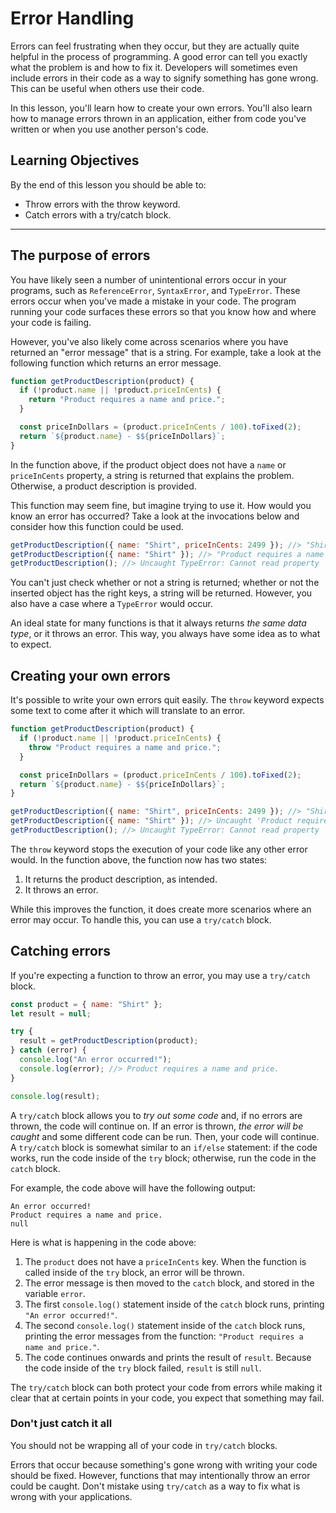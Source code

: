 # Error Handling

Errors can feel frustrating when they occur, but they are actually quite helpful in the process of programming. A good error can tell you exactly what the problem is and how to fix it. Developers will sometimes even include errors in their code as a way to signify something has gone wrong. This can be useful when others use their code.

In this lesson, you'll learn how to create your own errors. You'll also learn how to manage errors thrown in an application, either from code you've written or when you use another person's code.

## Learning Objectives

By the end of this lesson you should be able to:

- Throw errors with the throw keyword.
- Catch errors with a try/catch block.

---

## The purpose of errors

You have likely seen a number of unintentional errors occur in your programs, such as `ReferenceError`, `SyntaxError`, and `TypeError`. These errors occur when you've made a mistake in your code. The program running your code surfaces these errors so that you know how and where your code is failing.

However, you've also likely come across scenarios where you have returned an "error message" that is a string. For example, take a look at the following function which returns an error message.

```js
function getProductDescription(product) {
  if (!product.name || !product.priceInCents) {
    return "Product requires a name and price.";
  }

  const priceInDollars = (product.priceInCents / 100).toFixed(2);
  return `${product.name} - $${priceInDollars}`;
}
```

In the function above, if the product object does not have a `name` or `priceInCents` property, a string is returned that explains the problem. Otherwise, a product description is provided.

This function may seem fine, but imagine trying to use it. How would you know an error has occurred? Take a look at the invocations below and consider how this function could be used.

```js
getProductDescription({ name: "Shirt", priceInCents: 2499 }); //> "Shirt - $24.99"
getProductDescription({ name: "Shirt" }); //> "Product requires a name and a price."
getProductDescription(); //> Uncaught TypeError: Cannot read property 'name' of undefined
```

You can't just check whether or not a string is returned; whether or not the inserted object has the right keys, a string will be returned. However, you also have a case where a `TypeError` would occur.

An ideal state for many functions is that it always returns _the same data type_, or it throws an error. This way, you always have some idea as to what to expect.

## Creating your own errors

It's possible to write your own errors quit easily. The `throw` keyword expects some text to come after it which will translate to an error.

```js
function getProductDescription(product) {
  if (!product.name || !product.priceInCents) {
    throw "Product requires a name and price.";
  }

  const priceInDollars = (product.priceInCents / 100).toFixed(2);
  return `${product.name} - $${priceInDollars}`;
}

getProductDescription({ name: "Shirt", priceInCents: 2499 }); //> "Shirt - $24.99"
getProductDescription({ name: "Shirt" }); //> Uncaught 'Product requires a name and price.'
getProductDescription(); //> Uncaught TypeError: Cannot read property 'name' of undefined
```

The `throw` keyword stops the execution of your code like any other error would. In the function above, the function now has two states:

1. It returns the product description, as intended.
2. It throws an error.

While this improves the function, it does create more scenarios where an error may occur. To handle this, you can use a `try/catch` block.

## Catching errors

If you're expecting a function to throw an error, you may use a `try/catch` block.

```js
const product = { name: "Shirt" };
let result = null;

try {
  result = getProductDescription(product);
} catch (error) {
  console.log("An error occurred!");
  console.log(error); //> Product requires a name and price.
}

console.log(result);
```

A `try/catch` block allows you to _try out some code_ and, if no errors are thrown, the code will continue on. If an error is thrown, _the error will be caught_ and some different code can be run. Then, your code will continue. A `try/catch` block is somewhat similar to an `if/else` statement: if the code works, run the code inside of the `try` block; otherwise, run the code in the `catch` block.

For example, the code above will have the following output:

```
An error occurred!
Product requires a name and price.
null
```

Here is what is happening in the code above:

1. The `product` does not have a `priceInCents` key. When the function is called inside of the `try` block, an error will be thrown.
1. The error message is then moved to the `catch` block, and stored in the variable `error`.
1. The first `console.log()` statement inside of the `catch` block runs, printing `"An error occurred!"`.
1. The second `console.log()` statement inside of the `catch` block runs, printing the error messages from the function: `"Product requires a name and price."`.
1. The code continues onwards and prints the result of `result`. Because the code inside of the `try` block failed, `result` is still `null`.

The `try/catch` block can both protect your code from errors while making it clear that at certain points in your code, you expect that something may fail.

### Don't just catch it all

You should not be wrapping all of your code in `try/catch` blocks.

Errors that occur because something's gone wrong with writing your code should be fixed. However, functions that may intentionally throw an error could be caught. Don't mistake using `try/catch` as a way to fix what is wrong with your applications.
